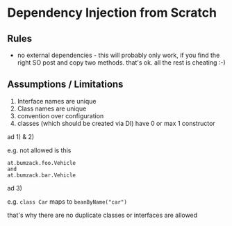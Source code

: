 # Dependency Injection from Scratch

## Rules

- no external dependencies - this will probably only work, if you find the right SO post and copy two methods. that's ok. all the rest is cheating :-)

## Assumptions / Limitations 

1) Interface names are unique
2) Class names are unique
3) convention over configuration
4) classes (which should be created via DI) have 0 or max 1 constructor


ad 1) & 2) 

e.g. not allowed is this
```
at.bumzack.foo.Vehicle
and
at.bumzack.bar.Vehicle
```

ad 3) 

e.g.  ```class Car``` maps to ```beanByName("car")```

that's why there are no duplicate classes or interfaces are allowed